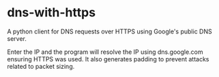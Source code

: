 # dns-with-https
A python client for DNS requests over HTTPS using Google's public DNS server.

Enter the IP and the program will resolve the IP using dns.google.com ensuring HTTPS was used. It also generates padding to prevent attacks related to packet sizing.
